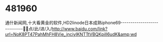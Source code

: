 # 481960
通什新闻网,十大看黄金的软件,HD2linode日本成熟iphone69----------------------------🤢🤢点/此/进/入/http://www.baidu.com/link?url=NoK8PT47PahMhFH8Vie_jnciyIKNTTtVBQKpill6udK&amp;wd
